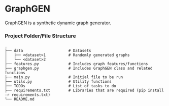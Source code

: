 # GraphGEN

GraphGEN is a synthetic dynamic graph generator.

### Project Folder/File Structure

    .
    ├── data                    # Datasets
    │   ├── <dataset>1          # Randomly generated graphs
    │   └── <dataset>2          
    ├── features.py             # Includes graph features/functions
    ├── graphgen.py             # Includes GraphGEN class and related functions
    ├── main.py                 # Initial file to be run
    ├── utils.py                # Utility functions
    ├── TODOs                   # List of tasks to do
    ├── requirements.txt        # Libraries that are required (pip install -r requirements.txt)
    └── README.md               